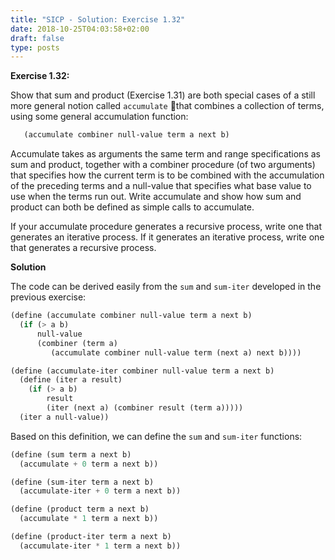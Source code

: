 ```yaml
---
title: "SICP - Solution: Exercise 1.32"
date: 2018-10-25T04:03:58+02:00
draft: false
type: posts
---
```


**Exercise 1.32:**

Show that sum and product (Exercise 1.31) are both special cases of a still more general notion called `accumulate` that combines a collection of terms, using some general accumulation function:

```scheme
   (accumulate combiner null-value term a next b)
```

Accumulate takes as arguments the same term and range specifications as sum and product, together with a combiner procedure (of two arguments) that specifies how the current term is to be combined with the accumulation of the preceding terms and a null-value that specifies what base value to use when the terms run out. Write accumulate and show how sum and product can both be defined as simple calls to accumulate.

If your accumulate procedure generates a recursive process, write one that generates an iterative process. If it generates an iterative process, write one that generates a recursive process.

**Solution**

The code can be derived easily from the `sum` and `sum-iter` developed in the previous exercise:

```scheme
(define (accumulate combiner null-value term a next b)
  (if (> a b)
      null-value
      (combiner (term a)
         (accumulate combiner null-value term (next a) next b))))

(define (accumulate-iter combiner null-value term a next b)
  (define (iter a result)
    (if (> a b)
        result
        (iter (next a) (combiner result (term a)))))
  (iter a null-value))
```

Based on this definition, we can define the `sum` and `sum-iter` functions:

```scheme
(define (sum term a next b)
  (accumulate + 0 term a next b))

(define (sum-iter term a next b)
  (accumulate-iter + 0 term a next b))

(define (product term a next b)
  (accumulate * 1 term a next b))

(define (product-iter term a next b)
  (accumulate-iter * 1 term a next b))
```
